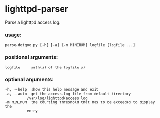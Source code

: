 # lighttpd-parser

Parse a lighttpd access log.

### usage:
    parse-dotqoo.py [-h] [-a] [-m MINIMUM] logfile [logfile ...]

### positional arguments:
    logfile     path(s) of the logfile(s)

### optional arguments:
    -h, --help  show this help message and exit
    -a, --auto  get the access.log file from default directory
              /var/log/lighttpd/access.log
    -m MINIMUM  the counting threshold that has to be exceeded to display the
              entry
